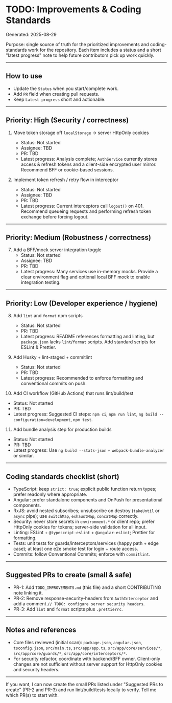 # TODO: Improvements & Coding Standards

Generated: 2025-08-29

Purpose: single source of truth for the prioritized improvements and coding-standards work for the repository. Each item includes a status and a short "latest progress" note to help future contributors pick up work quickly.

---

## How to use
- Update the `Status` when you start/complete work.
- Add `PR` field when creating pull requests.
- Keep `Latest progress` short and actionable.

---

## Priority: High (Security / correctness)

1. Move token storage off `localStorage` -> server HttpOnly cookies
   - Status: Not started
   - Assignee: TBD
   - PR: TBD
   - Latest progress: Analysis complete; `AuthService` currently stores access & refresh tokens and a client-side encrypted user mirror. Recommend BFF or cookie-based sessions.



2. Implement token refresh / retry flow in interceptor
   - Status: Not started
   - Assignee: TBD
   - PR: TBD
   - Latest progress: Current interceptors call `logout()` on 401. Recommend queueing requests and performing refresh token exchange before forcing logout.

---

## Priority: Medium (Robustness / correctness)



7. Add a BFF/mock server integration toggle
   - Status: Not started
   - Assignee: TBD
   - PR: TBD
   - Latest progress: Many services use in-memory mocks. Provide a clear environment flag and optional local BFF mock to enable integration testing.

---

## Priority: Low (Developer experience / hygiene)

8. Add `lint` and `format` npm scripts
   - Status: Not started
   - PR: TBD
   - Latest progress: README references formatting and linting, but `package.json` lacks `lint`/`format` scripts. Add standard scripts for ESLint & Prettier.

9. Add Husky + lint-staged + commitlint
   - Status: Not started
   - PR: TBD
   - Latest progress: Recommended to enforce formatting and conventional commits on push.

10. Add CI workflow (GitHub Actions) that runs lint/build/test
   - Status: Not started
   - PR: TBD
   - Latest progress: Suggested CI steps: `npm ci`, `npm run lint`, `ng build --configuration=development`, `npm test`.

11. Add bundle analysis step for production builds
   - Status: Not started
   - PR: TBD
   - Latest progress: Use `ng build --stats-json` + `webpack-bundle-analyzer` or similar.

---

## Coding standards checklist (short)

- TypeScript: keep `strict: true`; explicit public function return types; prefer readonly where appropriate.
- Angular: prefer standalone components and OnPush for presentational components.
- RxJS: avoid nested subscribes; unsubscribe on destroy (`takeUntil` or `async` pipe); use `switchMap`, `exhaustMap`, `concatMap` correctly.
- Security: never store secrets in `environment.*` or client repo; prefer HttpOnly cookies for tokens; server-side validation for all input.
- Linting: ESLint + `@typescript-eslint` + `@angular-eslint`; Prettier for formatting.
- Tests: unit tests for guards/interceptors/services (happy path + edge case); at least one e2e smoke test for login + route access.
- Commits: follow Conventional Commits; enforce with `commitlint`.

---

## Suggested PRs to create (small & safe)

- PR-1: Add `TODO_IMPROVEMENTS.md` (this file) and a short CONTRIBUTING note linking it.
- PR-2: Remove response-security-headers from `AuthInterceptor` and add a comment `// TODO: configure server security headers`.
- PR-3: Add `lint` and `format` scripts plus `.prettierrc`.

---

## Notes and references
- Core files reviewed (initial scan): `package.json`, `angular.json`, `tsconfig.json`, `src/main.ts`, `src/app/app.ts`, `src/app/core/services/*`, `src/app/core/guards/*`, `src/app/core/interceptors/*`.
- For security refactor, coordinate with backend/BFF owner. Client-only changes are not sufficient without server support for HttpOnly cookies and security headers.

---

If you want, I can now create the small PRs listed under "Suggested PRs to create" (PR-2 and PR-3) and run lint/build/tests locally to verify. Tell me which PR(s) to start with.
